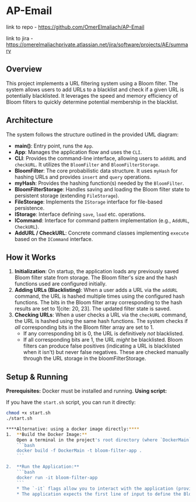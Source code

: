 # AP-Email
link to repo - 
https://github.com/OmerElmaliach/AP-Email

link to jira -
https://omerelmaliachprivate.atlassian.net/jira/software/projects/AE/summary

## Overview

This project implements a URL filtering system using a Bloom filter. The system allows users to add URLs to a blacklist and check if a given URL is potentially blacklisted. It leverages the speed and memory efficiency of Bloom filters to quickly determine potential membership in the blacklist.

## Architecture

The system follows the structure outlined in the provided UML diagram:

* **main()**: Entry point, runs the `App`.
* **App**: Manages the application flow and uses the `CLI`.
* **CLI**: Provides the command-line interface, allowing users to `addURL` and `checkURL`. It utilizes the `BloomFilter` and `BloomFilterStorage`.
* **BloomFilter**: The core probabilistic data structure. It uses `myHash` for hashing URLs and provides `insert` and `query` operations.
* **myHash**: Provides the hashing function(s) needed by the `BloomFilter`.
* **BloomFilterStorage**: Handles saving and loading the Bloom filter state to persistent storage (extending `FileStorage`).
* **FileStorage**: Implements the `IStorage` interface for file-based persistence.
* **IStorage**: Interface defining `save`, `load` etc. operations.
* **ICommand**: Interface for command pattern implementation (e.g., `AddURL`, `CheckURL`).
* **AddURL / CheckURL**: Concrete command classes implementing `execute` based on the `ICommand` interface.

## How it Works

1.  **Initialization**: On startup, the application loads any previously saved Bloom filter state from storage. The Bloom filter's size and the hash functions used are configured initially.
2.  **Adding URLs (Blacklisting)**: When a user adds a URL via the `addURL` command, the URL is hashed multiple times using the configured hash functions. The bits in the Bloom filter array corresponding to the hash results are set to 1[cite: 20, 23]. The updated filter state is saved.
3.  **Checking URLs**: When a user checks a URL via the `checkURL` command, the URL is hashed using the same hash functions. The system checks if *all* corresponding bits in the Bloom filter array are set to 1.
    * If any corresponding bit is 0, the URL is definitively *not* blacklisted.
    * If all corresponding bits are 1, the URL *might* be blacklisted. Bloom filters can produce false positives (indicating a URL is blacklisted when it isn't) but never false negatives. These are checked manually through the URL storage in the bloomFilterStorage.

## Setup & Running

**Prerequisites:** Docker must be installed and running.
**Using script:**

If you have the `start.sh` script, you can run it directly:

```bash
chmod +x start.sh
./start.sh

****Alternative: using a docker image directly:****
1.  **Build the Docker Image:**
    Open a terminal in the project's root directory (where `DockerMain` is located) and run:
    ```bash
    docker build -f DockerMain -t bloom-filter-app .
    ```

2.  **Run the Application:**
    ```bash
    docker run -it bloom-filter-app
    ```
    * The `-it` flags allow you to interact with the application (provide input).
    * The application expects the first line of input to define the Bloom filter size and hash functions, followed by commands (`1 [URL]` to add, `2 [URL]` to check).

